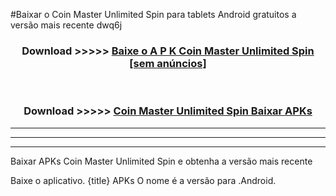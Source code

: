 #Baixar o Coin Master Unlimited Spin   para tablets Android gratuitos a versão mais recente dwq6j


<div align="center">
<h3>Download >>>>> <a href="https://pt-web.web.app/?pt= Coin Master Unlimited Spin ">Baixe o A P K Coin Master Unlimited Spin  [sem anúncios]</a></h3><br>

<h3>Download >>>>> <a href="https://pt-web.web.app/?pt= Coin Master Unlimited Spin ">Coin Master Unlimited Spin  Baixar APKs</a></h3>
</div>

----------------------------------------------------------

----------------------------------------------------------

----------------------------------------------------------

Baixar APKs Coin Master Unlimited Spin  e obtenha a versão mais recente

Baixe o aplicativo. {title} APKs O nome é a versão para .Android.


